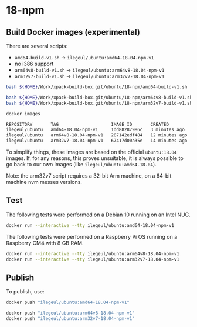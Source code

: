 
# 18-npm

## Build Docker images (experimental)

There are several scripts:

- `amd64-build-v1.sh` -> `ilegeul/ubuntu:amd64-18.04-npm-v1`
- no i386 support
- `arm64v8-build-v1.sh` -> `ilegeul/ubuntu:arm64v8-18.04-npm-v1`
- `arm32v7-build-v1.sh` -> `ilegeul/ubuntu:arm32v7-18.04-npm-v1`

```sh
bash ${HOME}/Work/xpack-build-box.git/ubuntu/18-npm/amd64-build-v1.sh

bash ${HOME}/Work/xpack-build-box.git/ubuntu/18-npm/arm64v8-build-v1.sh
bash ${HOME}/Work/xpack-build-box.git/ubuntu/18-npm/arm32v7-build-v1.sh

docker images

REPOSITORY       TAG                    IMAGE ID       CREATED          SIZE
ilegeul/ubuntu   amd64-18.04-npm-v1     1dd88287986c   3 minutes ago    464MB
ilegeul/ubuntu   arm64v8-18.04-npm-v1   287142edf484   12 minutes ago   491MB
ilegeul/ubuntu   arm32v7-18.04-npm-v1   67417d00a35e   14 minutes ago   437MB

```

To simplify things, these images are based on the official `ubuntu:18.04`
images. If, for any reasons, this proves unsuitable, it is always possible
to go back to our own images (like `ilegeul/ubuntu:amd64-18.04`).

Note: the arm32v7 script requires a 32-bit Arm machine, on a 64-bit machine
nvm messes versions.

## Test

The following tests were performed on a Debian 10
running on an Intel NUC.

```sh
docker run --interactive --tty ilegeul/ubuntu:amd64-18.04-npm-v1
```

The following tests were performed on a Raspberry Pi OS
running on a Raspberry CM4 with 8 GB RAM.

```sh
docker run --interactive --tty ilegeul/ubuntu:arm64v8-18.04-npm-v1
docker run --interactive --tty ilegeul/ubuntu:arm32v7-18.04-npm-v1
```

## Publish

To publish, use:

```sh
docker push "ilegeul/ubuntu:amd64-18.04-npm-v1"

docker push "ilegeul/ubuntu:arm64v8-18.04-npm-v1"
docker push "ilegeul/ubuntu:arm32v7-18.04-npm-v1"
```

